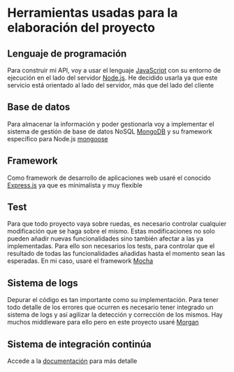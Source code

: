 # Herramientas usadas para la elaboración del proyecto
 
## Lenguaje de programación
Para construir mi API, voy a usar el lenguaje [JavaScript](https://www.javascript.com) con su entorno de ejecución en el lado del servidor [Node.js](https://nodejs.org/es/). He decidido usarla ya que este servicio está orientado al lado del servidor, más que del lado del cliente
 
## Base de datos
Para almacenar la información y poder gestionarla voy a implementar el sistema de gestión de base de datos NoSQL [MongoDB](https://www.mongodb.com/es) y su framework específico para Node.js [mongoose](https://mongoosejs.com)
 
## Framework 
Como framework de desarrollo de aplicaciones web usaré el conocido [Express.js](https://expressjs.com/es/) ya que es minimalista y muy flexible
 
## Test
Para que todo proyecto vaya sobre ruedas, es necesario controlar cualquier modificación que se haga sobre el mismo. Estas modificaciones no solo pueden añadir nuevas funcionalidades sino también afectar a las ya implementadas. Para ello son necesarios los tests, para controlar que el resultado de todas las funcionalidades añadidas hasta el momento sean las esperadas. En mi caso, usaré el framework [Mocha](https://mochajs.org)
 
## Sistema de logs
Depurar el código es tan importante como su implementación. Para tener todo detalle de los errores que ocurren es necesario tener integrado un sistema de logs y así agilizar la detección y corrección de los mismos. Hay muchos middleware para ello pero en este proyecto usaré [Morgan](https://www.npmjs.com/package/morgan)
 
## Sistema de integración continúa 
Accede a la [documentación](https://github.com/sergiogp98/MultimediaManagement/blob/master/docs/herramientas_ci.md) para más detalle
 

